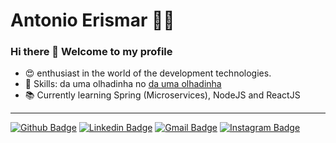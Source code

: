# Antonio Erismar :man_technologist:

### Hi there 👋 Welcome to my profile

 -  :heart_eyes: enthusiast in the world of the development technologies.
 -  :star2: Skills: da uma olhadinha no [da uma olhadinha](https://github.com/devAlbuquerque/curriculum-vitae/blob/master/README.md)
 -  :books: Currently learning Spring (Microservices), NodeJS and ReactJS 
 
 
 ----

[![Github Badge](https://img.shields.io/badge/-devAlbuquerque-000?style=flat-square&logo=Github&logoColor=white&link=https://github.com/devAlbuquerque)](https://github.com/devAlbuquerque)
[![Linkedin Badge](https://img.shields.io/badge/-Antonio-blue?style=flat-square&logo=Linkedin&logoColor=white&link=https://www.linkedin.com/in/antonioerismar/)](https://www.linkedin.com/in/antonioerismar/)
[![Gmail Badge](https://img.shields.io/badge/-gmail-c14438?style=flat-square&logo=Gmail&logoColor=white&link=mailto:antonio.erismar@gmail.com)](mailto:antonio.erismar@gmail.com)
[![Instagram Badge](https://img.shields.io/badge/-@albuquerque_mazza-C13584?style=flat-square&labelColor=C13584&logo=instagram&logoColor=white&link=https://www.instagram.com/albuquerque_mazza/)](https://www.instagram.com/albuquerque_mazza/)
